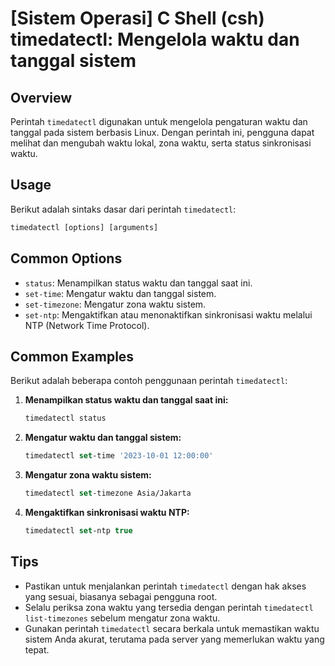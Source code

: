 # [Sistem Operasi] C Shell (csh) timedatectl: Mengelola waktu dan tanggal sistem

## Overview
Perintah `timedatectl` digunakan untuk mengelola pengaturan waktu dan tanggal pada sistem berbasis Linux. Dengan perintah ini, pengguna dapat melihat dan mengubah waktu lokal, zona waktu, serta status sinkronisasi waktu.

## Usage
Berikut adalah sintaks dasar dari perintah `timedatectl`:

```csh
timedatectl [options] [arguments]
```

## Common Options
- `status`: Menampilkan status waktu dan tanggal saat ini.
- `set-time`: Mengatur waktu dan tanggal sistem.
- `set-timezone`: Mengatur zona waktu sistem.
- `set-ntp`: Mengaktifkan atau menonaktifkan sinkronisasi waktu melalui NTP (Network Time Protocol).

## Common Examples
Berikut adalah beberapa contoh penggunaan perintah `timedatectl`:

1. **Menampilkan status waktu dan tanggal saat ini:**
   ```csh
   timedatectl status
   ```

2. **Mengatur waktu dan tanggal sistem:**
   ```csh
   timedatectl set-time '2023-10-01 12:00:00'
   ```

3. **Mengatur zona waktu sistem:**
   ```csh
   timedatectl set-timezone Asia/Jakarta
   ```

4. **Mengaktifkan sinkronisasi waktu NTP:**
   ```csh
   timedatectl set-ntp true
   ```

## Tips
- Pastikan untuk menjalankan perintah `timedatectl` dengan hak akses yang sesuai, biasanya sebagai pengguna root.
- Selalu periksa zona waktu yang tersedia dengan perintah `timedatectl list-timezones` sebelum mengatur zona waktu.
- Gunakan perintah `timedatectl` secara berkala untuk memastikan waktu sistem Anda akurat, terutama pada server yang memerlukan waktu yang tepat.